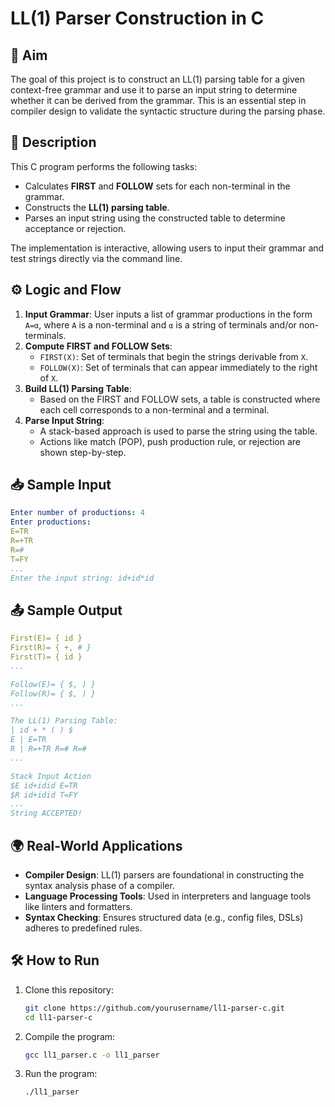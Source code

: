 # LL(1) Parser Construction in C

## 🧠 Aim

The goal of this project is to construct an LL(1) parsing table for a given context-free grammar and use it to parse an input string to determine whether it can be derived from the grammar. This is an essential step in compiler design to validate the syntactic structure during the parsing phase.

## 🧾 Description

This C program performs the following tasks:
- Calculates **FIRST** and **FOLLOW** sets for each non-terminal in the grammar.
- Constructs the **LL(1) parsing table**.
- Parses an input string using the constructed table to determine acceptance or rejection.

The implementation is interactive, allowing users to input their grammar and test strings directly via the command line.

## ⚙️ Logic and Flow

1. **Input Grammar**: User inputs a list of grammar productions in the form `A=α`, where `A` is a non-terminal and `α` is a string of terminals and/or non-terminals.
2. **Compute FIRST and FOLLOW Sets**:
   - `FIRST(X)`: Set of terminals that begin the strings derivable from `X`.
   - `FOLLOW(X)`: Set of terminals that can appear immediately to the right of `X`.
3. **Build LL(1) Parsing Table**:
   - Based on the FIRST and FOLLOW sets, a table is constructed where each cell corresponds to a non-terminal and a terminal.
4. **Parse Input String**:
   - A stack-based approach is used to parse the string using the table.
   - Actions like match (POP), push production rule, or rejection are shown step-by-step.

## 📥 Sample Input

```yaml
Enter number of productions: 4
Enter productions:
E=TR
R=+TR
R=#
T=FY
...
Enter the input string: id+id*id
```

## 📤 Sample Output

```yaml
First(E)= { id }
First(R)= { +, # }
First(T)= { id }
...

Follow(E)= { $, ) }
Follow(R)= { $, ) }
...

The LL(1) Parsing Table:
| id + * ( ) $
E | E=TR
R | R=+TR R=# R=#
...

Stack Input Action
$E id+idid E=TR
$R id+idid T=FY
...
String ACCEPTED!
```


## 🌍 Real-World Applications

- **Compiler Design**: LL(1) parsers are foundational in constructing the syntax analysis phase of a compiler.
- **Language Processing Tools**: Used in interpreters and language tools like linters and formatters.
- **Syntax Checking**: Ensures structured data (e.g., config files, DSLs) adheres to predefined rules.

## 🛠 How to Run

1. Clone this repository:
   ```bash
   git clone https://github.com/yourusername/ll1-parser-c.git
   cd ll1-parser-c
   ```
2. Compile the program:
   ```bash
   gcc ll1_parser.c -o ll1_parser
   ```
3. Run the program:
   ```bash
   ./ll1_parser
   ```

   


